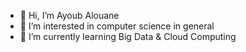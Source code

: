 - 👋 Hi, I’m Ayoub Alouane
- 👀 I’m interested in computer science in general
- 🌱 I’m currently learning Big Data & Cloud Computing

<!---
Ayoub-ALOUANE/Ayoub-ALOUANE is a ✨ special ✨ repository because its `README.md` (this file) appears on your GitHub profile.
You can click the Preview link to take a look at your changes.
--->
